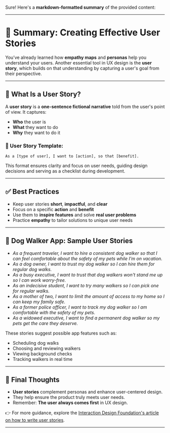 Sure! Here's a **markdown-formatted summary** of the provided content:

---

# 📘 Summary: Creating Effective User Stories

You’ve already learned how **empathy maps** and **personas** help you understand your users. Another essential tool in UX design is the **user story**, which builds on that understanding by capturing a user's goal from their perspective.

---

## 🧾 What Is a User Story?

A **user story** is a **one-sentence fictional narrative** told from the user's point of view. It captures:

* **Who** the user is
* **What** they want to do
* **Why** they want to do it

### 📌 User Story Template:

```
As a [type of user], I want to [action], so that [benefit].
```

This format ensures clarity and focus on user needs, guiding design decisions and serving as a checklist during development.

---

## ✅ Best Practices

* Keep user stories **short**, **impactful**, and **clear**
* Focus on a specific **action** and **benefit**
* Use them to **inspire features** and solve **real user problems**
* Practice **empathy** to tailor solutions to unique user needs

---

## 🐶 Dog Walker App: Sample User Stories

* *As a frequent traveler, I want to hire a consistent dog walker so that I can feel comfortable about the safety of my pets while I'm on vacation.*
* *As a dog owner, I want to trust my dog walker so I can hire them for regular dog walks.*
* *As a busy executive, I want to trust that dog walkers won't stand me up so I can work worry-free.*
* *As an indecisive student, I want to try many walkers so I can pick one for regular walks.*
* *As a mother of two, I want to limit the amount of access to my home so I can keep my family safe.*
* *As a former police officer, I want to track my dog walker so I am comfortable with the safety of my pets.*
* *As a widowed executive, I want to find a permanent dog walker so my pets get the care they deserve.*

These stories suggest possible app features such as:

* Scheduling dog walks
* Choosing and reviewing walkers
* Viewing background checks
* Tracking walkers in real time

---

## 🧠 Final Thoughts

* **User stories** complement personas and enhance user-centered design.
* They help ensure the product truly meets user needs.
* Remember: **The user always comes first** in UX design.

👉 For more guidance, explore the [Interaction Design Foundation's article on how to write user stories](https://www.interaction-design.org/literature/article/user-stories-what-they-are-and-how-to-write-them).

---
